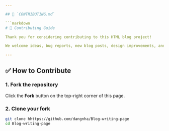 ```yaml
---

## 🤝 `CONTRIBUTING.md`

```markdown
# 🤝 Contributing Guide

Thank you for considering contributing to this HTML blog project!

We welcome ideas, bug reports, new blog posts, design improvements, and anything else that can enhance this site.

---
```


## ✅ How to Contribute

### 1. Fork the repository

Click the **Fork** button on the top-right corner of this page.

### 2. Clone your fork

```bash
git clone hhttps://github.com/dangnha/Blog-writing-page
cd Blog-writing-page
```
